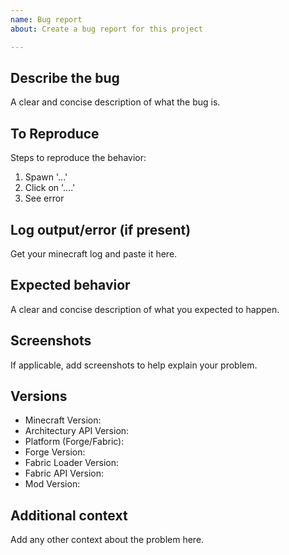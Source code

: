 ```yaml
---
name: Bug report
about: Create a bug report for this project

---
```


## Describe the bug
A clear and concise description of what the bug is.

## To Reproduce
Steps to reproduce the behavior:
1. Spawn '...'
2. Click on '....'
3. See error

## Log output/error (if present)
Get your minecraft log and paste it here.

## Expected behavior
A clear and concise description of what you expected to happen.

## Screenshots
If applicable, add screenshots to help explain your problem.

## Versions
 - Minecraft Version:
 - Architectury API Version:
 - Platform (Forge/Fabric):
 - Forge Version:
 - Fabric Loader Version:
 - Fabric API Version:
 - Mod Version:

## Additional context
Add any other context about the problem here.
